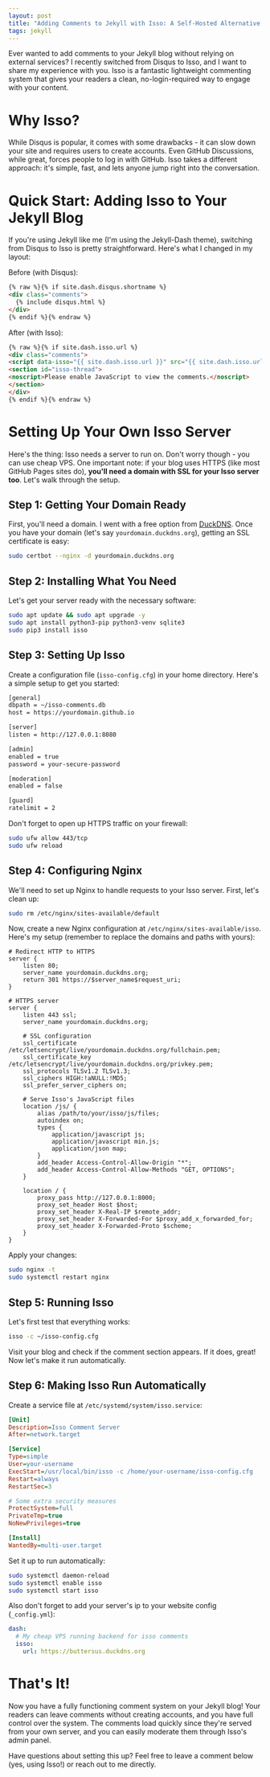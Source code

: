 ```yaml
---
layout: post
title: "Adding Comments to Jekyll with Isso: A Self-Hosted Alternative to Disqus"
tags: jekyll
---
```


Ever wanted to add comments to your Jekyll blog without relying on external services? I recently switched from Disqus to Isso, and I want to share my experience with you. Isso is a fantastic lightweight commenting system that gives your readers a clean, no-login-required way to engage with your content.

# Why Isso?

While Disqus is popular, it comes with some drawbacks - it can slow down your site and requires users to create accounts. Even GitHub Discussions, while great, forces people to log in with GitHub. Isso takes a different approach: it's simple, fast, and lets anyone jump right into the conversation.

# Quick Start: Adding Isso to Your Jekyll Blog

If you're using Jekyll like me (I'm using the Jekyll-Dash theme), switching from Disqus to Isso is pretty straightforward. Here's what I changed in my layout:

Before (with Disqus):
```html
{% raw %}{% if site.dash.disqus.shortname %}
<div class="comments">
  {% include disqus.html %}
</div>
{% endif %}{% endraw %}
```

After (with Isso):
```html
{% raw %}{% if site.dash.isso.url %}
<div class="comments">
<script data-isso="{{ site.dash.isso.url }}" src="{{ site.dash.isso.url }}/js/embed.min.js"></script>
<section id="isso-thread">
<noscript>Please enable JavaScript to view the comments.</noscript>
</section>
</div>
{% endif %}{% endraw %}
```

# Setting Up Your Own Isso Server

Here's the thing: Isso needs a server to run on. Don't worry though - you can use cheap VPS. One important note: if your blog uses HTTPS (like most GitHub Pages sites do), **you'll need a domain with SSL for your Isso server too**. Let's walk through the setup.

## Step 1: Getting Your Domain Ready

First, you'll need a domain. I went with a free option from [DuckDNS](https://www.duckdns.org/login?generateRequest=github). Once you have your domain (let's say `yourdomain.duckdns.org`), getting an SSL certificate is easy:

```bash
sudo certbot --nginx -d yourdomain.duckdns.org
```

## Step 2: Installing What You Need

Let's get your server ready with the necessary software:

```bash
sudo apt update && sudo apt upgrade -y
sudo apt install python3-pip python3-venv sqlite3
sudo pip3 install isso
```

## Step 3: Setting Up Isso

Create a configuration file (`isso-config.cfg`) in your home directory. Here's a simple setup to get you started:

```bash
[general]
dbpath = ~/isso-comments.db
host = https://yourdomain.github.io

[server]
listen = http://127.0.0.1:8080

[admin]
enabled = true
password = your-secure-password

[moderation]
enabled = false

[guard]
ratelimit = 2
```

Don't forget to open up HTTPS traffic on your firewall:

```bash
sudo ufw allow 443/tcp
sudo ufw reload
```

## Step 4: Configuring Nginx

We'll need to set up Nginx to handle requests to your Isso server. First, let's clean up:

```bash
sudo rm /etc/nginx/sites-available/default
```

Now, create a new Nginx configuration at `/etc/nginx/sites-available/isso`. Here's my setup (remember to replace the domains and paths with yours):

```nginx
# Redirect HTTP to HTTPS
server {
    listen 80;
    server_name yourdomain.duckdns.org;
    return 301 https://$server_name$request_uri;
}

# HTTPS server
server {
    listen 443 ssl;
    server_name yourdomain.duckdns.org;

    # SSL configuration
    ssl_certificate /etc/letsencrypt/live/yourdomain.duckdns.org/fullchain.pem;
    ssl_certificate_key /etc/letsencrypt/live/yourdomain.duckdns.org/privkey.pem;
    ssl_protocols TLSv1.2 TLSv1.3;
    ssl_ciphers HIGH:!aNULL:!MD5;
    ssl_prefer_server_ciphers on;

    # Serve Isso's JavaScript files
    location /js/ {
        alias /path/to/your/isso/js/files;
        autoindex on;
        types {
            application/javascript js;
            application/javascript min.js;
            application/json map;
        }
        add_header Access-Control-Allow-Origin "*";
        add_header Access-Control-Allow-Methods "GET, OPTIONS";
    }

    location / {
        proxy_pass http://127.0.0.1:8000;
        proxy_set_header Host $host;
        proxy_set_header X-Real-IP $remote_addr;
        proxy_set_header X-Forwarded-For $proxy_add_x_forwarded_for;
        proxy_set_header X-Forwarded-Proto $scheme;
    }
}
```

Apply your changes:

```bash
sudo nginx -t
sudo systemctl restart nginx
```

## Step 5: Running Isso

Let's first test that everything works:

```bash
isso -c ~/isso-config.cfg
```

Visit your blog and check if the comment section appears. If it does, great! Now let's make it run automatically.

## Step 6: Making Isso Run Automatically

Create a service file at `/etc/systemd/system/isso.service`:

```ini
[Unit]
Description=Isso Comment Server
After=network.target

[Service]
Type=simple
User=your-username
ExecStart=/usr/local/bin/isso -c /home/your-username/isso-config.cfg
Restart=always
RestartSec=3

# Some extra security measures
ProtectSystem=full
PrivateTmp=true
NoNewPrivileges=true

[Install]
WantedBy=multi-user.target
```

Set it up to run automatically:

```bash
sudo systemctl daemon-reload
sudo systemctl enable isso
sudo systemctl start isso
```

Also don't forget to add your server's ip to your website config (`_config.yml`):

```yml
dash:
  # My cheap VPS running backend for isso comments
  isso:
    url: https://buttersus.duckdns.org
```

# That's It!

Now you have a fully functioning comment system on your Jekyll blog! Your readers can leave comments without creating accounts, and you have full control over the system. The comments load quickly since they're served from your own server, and you can easily moderate them through Isso's admin panel.

Have questions about setting this up? Feel free to leave a comment below (yes, using Isso!) or reach out to me directly.
